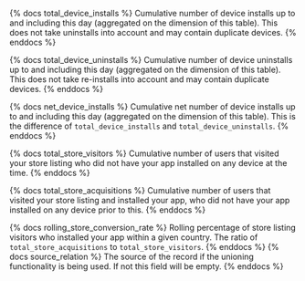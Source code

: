 {% docs total_device_installs %}
Cumulative number of device installs up to and including this day (aggregated on the dimension of this table). This does not take uninstalls into account and may contain duplicate devices.
{% enddocs %}

{% docs total_device_uninstalls %}
Cumulative number of device uninstalls up to and including this day (aggregated on the dimension of this table). This does not take re-installs into account and may contain duplicate devices.
{% enddocs %}

{% docs net_device_installs %}
Cumulative net number of device installs up to and including this day (aggregated on the dimension of this table). This is the difference of `total_device_installs` and `total_device_uninstalls`.
{% enddocs %}

{% docs total_store_visitors %}
Cumulative number of users that visited your store listing who did not have your app installed on any device at the time.
{% enddocs %}

{% docs total_store_acquisitions %}
Cumulative number of users that visited your store listing and installed your app, who did not have your app installed on any device prior to this.
{% enddocs %}

{% docs rolling_store_conversion_rate %}
Rolling percentage of store listing visitors who installed your app within a given country. The ratio of `total_store_acquisitions` to `total_store_visitors`.
{% enddocs %}
{% docs source_relation %}
The source of the record if the unioning functionality is being used. If not this field will be empty.
{% enddocs %}